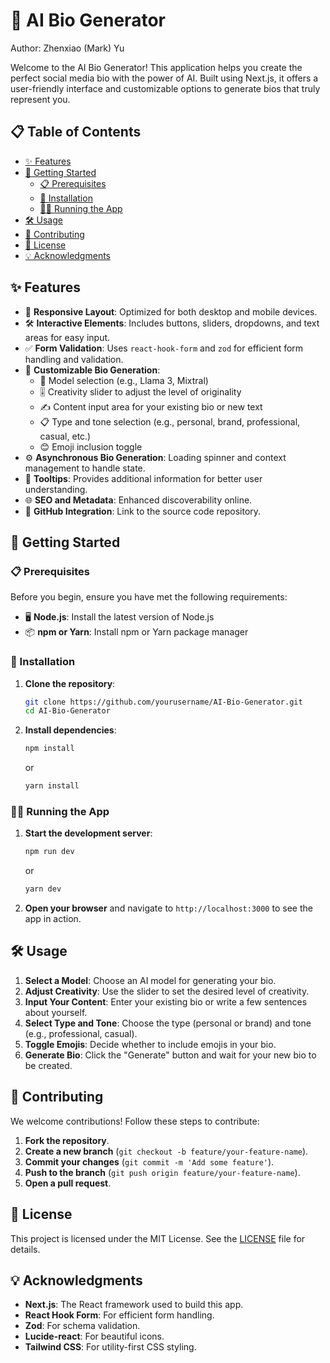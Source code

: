 # 🌟 AI Bio Generator

Author: Zhenxiao (Mark) Yu

Welcome to the AI Bio Generator! This application helps you create the perfect social media bio with the power of AI. Built using Next.js, it offers a user-friendly interface and customizable options to generate bios that truly represent you.

## 📋 Table of Contents

- [✨ Features](#-features)
- [🚀 Getting Started](#-getting-started)
  - [📋 Prerequisites](#-prerequisites)
  - [🔧 Installation](#-installation)
  - [🏃‍♂️ Running the App](#-running-the-app)
- [🛠️ Usage](#-usage)
- [🤝 Contributing](#-contributing)
- [📜 License](#-license)
- [💡 Acknowledgments](#-acknowledgments)

## ✨ Features

- 📱 **Responsive Layout**: Optimized for both desktop and mobile devices.
- 🛠️ **Interactive Elements**: Includes buttons, sliders, dropdowns, and text areas for easy input.
- ✅ **Form Validation**: Uses `react-hook-form` and `zod` for efficient form handling and validation.
- 🎨 **Customizable Bio Generation**:
  - 🧠 Model selection (e.g., Llama 3, Mixtral)
  - 🎚️ Creativity slider to adjust the level of originality
  - ✍️ Content input area for your existing bio or new text
  - 📋 Type and tone selection (e.g., personal, brand, professional, casual, etc.)
  - 😊 Emoji inclusion toggle
- ⚙️ **Asynchronous Bio Generation**: Loading spinner and context management to handle state.
- 💬 **Tooltips**: Provides additional information for better user understanding.
- 🌐 **SEO and Metadata**: Enhanced discoverability online.
- 🌟 **GitHub Integration**: Link to the source code repository.

## 🚀 Getting Started

### 📋 Prerequisites

Before you begin, ensure you have met the following requirements:

- 🖥️ **Node.js**: Install the latest version of Node.js
- 📦 **npm or Yarn**: Install npm or Yarn package manager

### 🔧 Installation

1. **Clone the repository**:

   ```bash
   git clone https://github.com/yourusername/AI-Bio-Generator.git
   cd AI-Bio-Generator
   ```

2. **Install dependencies**:

   ```bash
   npm install
   ```

   or

   ```bash
   yarn install
   ```

### 🏃‍♂️ Running the App

1. **Start the development server**:

   ```bash
   npm run dev
   ```

   or

   ```bash
   yarn dev
   ```

2. **Open your browser** and navigate to `http://localhost:3000` to see the app in action.

## 🛠️ Usage

1. **Select a Model**: Choose an AI model for generating your bio.
2. **Adjust Creativity**: Use the slider to set the desired level of creativity.
3. **Input Your Content**: Enter your existing bio or write a few sentences about yourself.
4. **Select Type and Tone**: Choose the type (personal or brand) and tone (e.g., professional, casual).
5. **Toggle Emojis**: Decide whether to include emojis in your bio.
6. **Generate Bio**: Click the "Generate" button and wait for your new bio to be created.

## 🤝 Contributing

We welcome contributions! Follow these steps to contribute:

1. **Fork the repository**.
2. **Create a new branch** (`git checkout -b feature/your-feature-name`).
3. **Commit your changes** (`git commit -m 'Add some feature'`).
4. **Push to the branch** (`git push origin feature/your-feature-name`).
5. **Open a pull request**.

## 📜 License

This project is licensed under the MIT License. See the [LICENSE](LICENSE) file for details.

## 💡 Acknowledgments

- **Next.js**: The React framework used to build this app.
- **React Hook Form**: For efficient form handling.
- **Zod**: For schema validation.
- **Lucide-react**: For beautiful icons.
- **Tailwind CSS**: For utility-first CSS styling.
